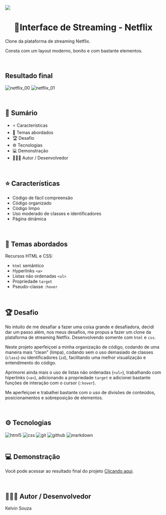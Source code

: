 <img src="https://img.shields.io/badge/Status do projeto:-Concluído-43853D">

<h1 align="center"> 📌Interface de Streaming -  Netflix</h1>

Clone da plataforma de streaming Netflix. 

Consta com um layout moderno, bonito e com bastante elementos. 

<br>

## Resultado final
![netflix_00](https://github.com/kelvinsouza2014/interface-de-streaming-netflix/assets/121948262/49316bd0-10b1-49e0-8e3c-d86fb254e110)
![netflix_01](https://github.com/kelvinsouza2014/interface-de-streaming-netflix/assets/121948262/01643ae8-fd50-4e88-af12-2f0dcd3859a5)


<br>

## 📎 **Sumário**
- ⭐ Características
- 📂 Temas abordados
- 🏆 Desafio
- ⚙ Tecnologias
- 💻 Demonstração
- 🙋🏻‍♂️ Autor / Desenvolvedor

<br>

## ⭐ **Características**

- Código de fácil compreensão
- Código organizado
- Código limpo
- Uso moderado de classes e identificadores
- Página dinâmica

<br>

## 📂 Temas abordados

Recursos HTML e CSS:

- `html` semântico
- Hyperlinks `<a>`
- Listas não ordenadas `<ul>`
- Propriedade `target`
- Pseudo-classe `:hover`


<br>

## 🏆 Desafio
No intuíto de me desafiar a fazer uma coisa grande e desafiadora, decidi dar um passo além, nos meus desafios, me propus a fazer um clone da plataforma de streaming Netflix. Desenvolvendo somente com `html` e `css`.

Neste projeto aperfeiçoei a minha organização de código, codando de uma maneira mais “clean” (limpa), codando sem o uso demasiado de classes (`class`) ou identificadores (`id`), facilitando uma melhor visualização e entendimento do código.

Aprimorei ainda mais o uso de listas não ordenadas (`<ul>`), trabalhando com hiperlinks (`<a>`), adicionando a propriedade `target` e adicionei bastante funções de interação com o cursor (`:hover`).

Me aperfeiçoei e trabalhei bastante com o uso de divisões de conteúdos, posicionamentos e sobreposição de elementos.

<br>

## ⚙ Tecnologias
<div style="display: inline_block">
    <img align="center" alt="html5" src="https://img.shields.io/badge/HTML5-E34F26?style=for-the-badge&logo=html5&logoColor=white"/>
    <img align="center" alt="css" src="https://img.shields.io/badge/CSS3-1572B6?style=for-the-badge&logo=css3&logoColor=white"/>
    <img align="center" alt="git" src="https://img.shields.io/badge/Git-E84E31?style=for-the-badge&logo=git&logoColor=white"/>
    <img align="center" alt="github" src="https://img.shields.io/badge/GitHub-1A1E22?style=for-the-badge&logo=github&logoColor=white"/>
    <img align="center" alt="markdown" src="https://img.shields.io/badge/Markdown-403d3d?style=for-the-badge&logo=markdown&logoColor=white"/>
</div>

<br>

## 💻 Demonstração
Você pode acessar ao resultado final do projeto <a href="https://kelvinsouza2014.github.io/interface-de-streaming-netflix/" target="_blank">Clicando aqui</a>.

<br>

## 🙋🏻‍♂️ Autor / Desenvolvedor

Kelvin Souza

<br>

<a href="https://www.linkedin.com/in/kelvinsouza00/" target="_blank">
    <img src="https://img.shields.io/badge/-LinkedIn-%230077B5?style=for-the-badge&logo=linkedin&logoColor=white" alt="">
</a>

